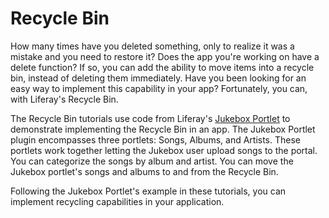 # Recycle Bin

How many times have you deleted something, only to realize it was a mistake and 
you need to restore it? Does the app you're working on have a delete function? 
If so, you can add the ability to move items into a recycle bin, instead of 
deleting them immediately. Have you been looking for an easy way to implement 
this capability in your app? Fortunately, you can, with Liferay's Recycle Bin.

The Recycle Bin tutorials use code from Liferay's [Jukebox Portlet](https://github.com/liferay-labs/jukebox-portlet)
to demonstrate implementing the Recycle Bin in an app. The Jukebox Portlet
plugin encompasses three portlets: Songs, Albums, and Artists. These portlets
work together letting the Jukebox user upload songs to the portal. You can
categorize the songs by album and artist. You can move the Jukebox portlet's
songs and albums to and from the Recycle Bin. 

Following the Jukebox Portlet's example in these tutorials, you can implement
recycling capabilities in your application. 
